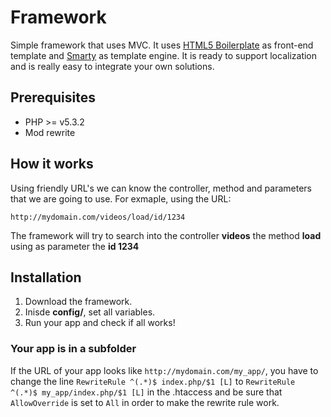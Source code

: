 Framework
=========

Simple framework that uses MVC. It uses [HTML5 Boilerplate](http://html5boilerplate.com/) as front-end template and [Smarty](http://smarty.net) as template engine. It is ready to support localization and is really easy to integrate your own solutions.

## Prerequisites
* PHP >= v5.3.2
* Mod rewrite

## How it works
Using friendly URL's we can know the controller, method and parameters that we are going to use. For exmaple, using the URL:

`http://mydomain.com/videos/load/id/1234`

The framework will try to search into the controller **videos** the method **load** using as parameter the **id 1234**

## Installation
1. Download the framework.
2. Inisde **config/**, set all variables.
3. Run your app and check if all works!

### Your app is in a subfolder

If the URL of your app looks like `http://mydomain.com/my_app/`, you have to change the line `RewriteRule ^(.*)$ index.php/$1 [L]` to `RewriteRule ^(.*)$ my_app/index.php/$1 [L]` in the .htaccess and be sure that `AllowOverride` is set to `All` in order to make the rewrite rule work.